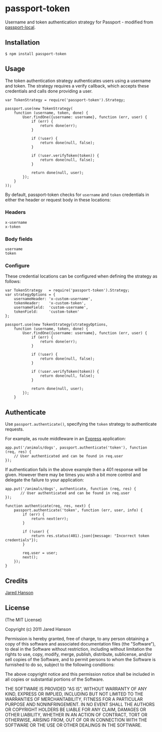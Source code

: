 passport-token
==============

Username and token authentication strategy for Passport - modified from [passport-local](https://github.com/jaredhanson/passport-local).

## Installation
    $ npm install passport-token

## Usage

The token authentication strategy authenticates users using a username and token. The strategy requires a verify callback, which accepts these credentials and calls done providing a user.

    var TokenStrategy = require('passport-token').Strategy;
    
    passport.use(new TokenStrategy(
    	function (username, token, done) {
    		User.findOne({username: username}, function (err, user) {
    			if (err) {
    				return done(err);
    			}
    			
    			if (!user) {
    				return done(null, false);
    			}
    			
    			if (!user.verifyToken(token)) {
    				return done(null, false);
    			}
    			
    			return done(null, user);
    		});
    	}
    ));

By default, passport-token checks for `username` and `token` credentials in either the header or request body in these locations:

### Headers
	
    x-username
    x-token
    
### Body fields

    username
    token

### Configure

These credential locations can be configured when defining the strategy as follows:

    var TokenStrategy   = require('passport-token').Strategy;
    var strategyOptions = {
        usernameHeader: 'x-custom-username',
        tokenHeader:    'x-custom-token',        
        usernameField:  'custom-username',
        tokenField:     'custom-token'
    };
    
    passport.use(new TokenStrategy(strategyOptions,
    	function (username, token, done) {
    		User.findOne({username: username}, function (err, user) {
    			if (err) {
    				return done(err);
    			}
    			
    			if (!user) {
    				return done(null, false);
    			}
    			
    			if (!user.verifyToken(token)) {
    				return done(null, false);
    			}
    			
    			return done(null, user);
    		});
    	}
   

## Authenticate

Use `passport.authenticate()`, specifying the `token` strategy to authenticate requests.

For example, as route middleware in an [Express](http://expressjs.com/) application:

    app.put('/animals/dogs', passport.authenticate('token'), function (req, res) {
    	// User authenticated and can be found in req.user
    });

If authentication fails in the above example then a 401 response will be given. However there may be times you wish a bit more control and delegate the failure to your application:

    app.put('/animals/dogs', authenticate, function (req, res) {
    	   // User authenticated and can be found in req.user
    });
    
    function authenticate(req, res, next) {
        passport.authenticate('token', function (err, user, info) {
            if (err) {
                return next(err);
            }
            
            if (!user) {
                return res.status(401).json({message: "Incorrect token credentials"});
            }
           
            req.user = user;
            next();
        });
    }      

## Credits
[Jared Hanson](http://github.com/jaredhanson)

## License
(The MIT License)

Copyright (c) 2011 Jared Hanson

Permission is hereby granted, free of charge, to any person obtaining a copy of this software and associated documentation files (the "Software"), to deal in the Software without restriction, including without limitation the rights to use, copy, modify, merge, publish, distribute, sublicense, and/or sell copies of the Software, and to permit persons to whom the Software is furnished to do so, subject to the following conditions:

The above copyright notice and this permission notice shall be included in all copies or substantial portions of the Software.

THE SOFTWARE IS PROVIDED "AS IS", WITHOUT WARRANTY OF ANY KIND, EXPRESS OR IMPLIED, INCLUDING BUT NOT LIMITED TO THE WARRANTIES OF MERCHANTABILITY, FITNESS FOR A PARTICULAR PURPOSE AND NONINFRINGEMENT. IN NO EVENT SHALL THE AUTHORS OR COPYRIGHT HOLDERS BE LIABLE FOR ANY CLAIM, DAMAGES OR OTHER LIABILITY, WHETHER IN AN ACTION OF CONTRACT, TORT OR OTHERWISE, ARISING FROM, OUT OF OR IN CONNECTION WITH THE SOFTWARE OR THE USE OR OTHER DEALINGS IN THE SOFTWARE.
